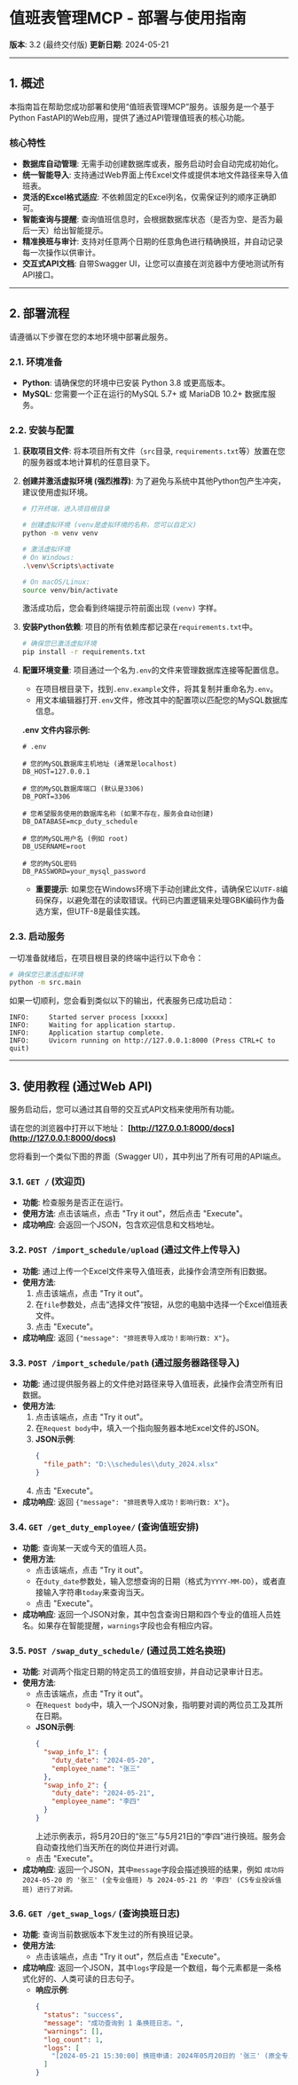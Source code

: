 # 值班表管理MCP - 部署与使用指南
**版本**: 3.2 (最终交付版)
**更新日期**: 2024-05-21

---

## 1. 概述

本指南旨在帮助您成功部署和使用“值班表管理MCP”服务。该服务是一个基于Python FastAPI的Web应用，提供了通过API管理值班表的核心功能。

### **核心特性**
*   **数据库自动管理**: 无需手动创建数据库或表，服务启动时会自动完成初始化。
*   **统一智能导入**: 支持通过Web界面上传Excel文件或提供本地文件路径来导入值班表。
*   **灵活的Excel格式适应**: 不依赖固定的Excel列名，仅需保证列的顺序正确即可。
*   **智能查询与提醒**: 查询值班信息时，会根据数据库状态（是否为空、是否为最后一天）给出智能提示。
*   **精准换班与审计**: 支持对任意两个日期的任意角色进行精确换班，并自动记录每一次操作以供审计。
*   **交互式API文档**: 自带Swagger UI，让您可以直接在浏览器中方便地测试所有API接口。

---

## 2. 部署流程

请遵循以下步骤在您的本地环境中部署此服务。

### 2.1. 环境准备
*   **Python**: 请确保您的环境中已安装 Python 3.8 或更高版本。
*   **MySQL**: 您需要一个正在运行的MySQL 5.7+ 或 MariaDB 10.2+ 数据库服务。

### 2.2. 安装与配置
1.  **获取项目文件**:
    将本项目所有文件（`src`目录, `requirements.txt`等）放置在您的服务器或本地计算机的任意目录下。

2.  **创建并激活虚拟环境 (强烈推荐)**:
    为了避免与系统中其他Python包产生冲突，建议使用虚拟环境。
    ```bash
    # 打开终端，进入项目根目录
    
    # 创建虚拟环境 (venv是虚拟环境的名称，您可以自定义)
    python -m venv venv
    
    # 激活虚拟环境
    # On Windows:
    .\venv\Scripts\activate
    
    # On macOS/Linux:
    source venv/bin/activate
    ```
    激活成功后，您会看到终端提示符前面出现 `(venv)` 字样。

3.  **安装Python依赖**:
    项目的所有依赖库都记录在`requirements.txt`中。
    ```bash
    # 确保您已激活虚拟环境
    pip install -r requirements.txt
    ```

4.  **配置环境变量**:
    项目通过一个名为`.env`的文件来管理数据库连接等配置信息。
    *   在项目根目录下，找到`.env.example`文件，将其复制并重命名为`.env`。
    *   用文本编辑器打开`.env`文件，修改其中的配置项以匹配您的MySQL数据库信息。

    **.env 文件内容示例:**
    ```dotenv
    # .env
    
    # 您的MySQL数据库主机地址 (通常是localhost)
    DB_HOST=127.0.0.1
    
    # 您的MySQL数据库端口 (默认是3306)
    DB_PORT=3306
    
    # 您希望服务使用的数据库名称 (如果不存在，服务会自动创建)
    DB_DATABASE=mcp_duty_schedule
    
    # 您的MySQL用户名 (例如 root)
    DB_USERNAME=root
    
    # 您的MySQL密码
    DB_PASSWORD=your_mysql_password
    ```
    *   **重要提示**: 如果您在Windows环境下手动创建此文件，请确保它以`UTF-8`编码保存，以避免潜在的读取错误。代码已内置逻辑来处理GBK编码作为备选方案，但UTF-8是最佳实践。

### 2.3. 启动服务
一切准备就绪后，在项目根目录的终端中运行以下命令：
```bash
# 确保您已激活虚拟环境
python -m src.main
```
如果一切顺利，您会看到类似以下的输出，代表服务已成功启动：
```
INFO:     Started server process [xxxxx]
INFO:     Waiting for application startup.
INFO:     Application startup complete.
INFO:     Uvicorn running on http://127.0.0.1:8000 (Press CTRL+C to quit)
```

---

## 3. 使用教程 (通过Web API)

服务启动后，您可以通过其自带的交互式API文档来使用所有功能。

请在您的浏览器中打开以下地址：
**[http://127.0.0.1:8000/docs](http://127.0.0.1:8000/docs)**

您将看到一个类似下图的界面（Swagger UI），其中列出了所有可用的API端点。

### 3.1. `GET /` (欢迎页)
*   **功能**: 检查服务是否正在运行。
*   **使用方法**: 点击该端点，点击 "Try it out"，然后点击 "Execute"。
*   **成功响应**: 会返回一个JSON，包含欢迎信息和文档地址。

### 3.2. `POST /import_schedule/upload` (通过文件上传导入)
*   **功能**: 通过上传一个Excel文件来导入值班表，此操作会清空所有旧数据。
*   **使用方法**:
    1.  点击该端点，点击 "Try it out"。
    2.  在`file`参数处，点击“选择文件”按钮，从您的电脑中选择一个Excel值班表文件。
    3.  点击 "Execute"。
*   **成功响应**: 返回 `{"message": "排班表导入成功！影响行数: X"}`。

### 3.3. `POST /import_schedule/path` (通过服务器路径导入)
*   **功能**: 通过提供服务器上的文件绝对路径来导入值班表，此操作会清空所有旧数据。
*   **使用方法**:
    1.  点击该端点，点击 "Try it out"。
    2.  在`Request body`中，填入一个指向服务器本地Excel文件的JSON。
    3.  **JSON示例**:
        ```json
        {
          "file_path": "D:\\schedules\\duty_2024.xlsx"
        }
        ```
    4.  点击 "Execute"。
*   **成功响应**: 返回 `{"message": "排班表导入成功！影响行数: X"}`。

### 3.4. `GET /get_duty_employee/` (查询值班安排)
*   **功能**: 查询某一天或今天的值班人员。
*   **使用方法**:
    *   点击该端点，点击 "Try it out"。
    *   在`duty_date`参数处，输入您想查询的日期（格式为`YYYY-MM-DD`），或者直接输入字符串`today`来查询当天。
    *   点击 "Execute"。
*   **成功响应**: 返回一个JSON对象，其中包含查询日期和四个专业的值班人员姓名。如果存在智能提醒，`warnings`字段也会有相应内容。

### 3.5. `POST /swap_duty_schedule/` (通过员工姓名换班)
*   **功能**: 对调两个指定日期的特定员工的值班安排，并自动记录审计日志。
*   **使用方法**:
    *   点击该端点，点击 "Try it out"。
    *   在`Request body`中，填入一个JSON对象，指明要对调的两位员工及其所在日期。
    *   **JSON示例**:
        ```json
        {
          "swap_info_1": {
            "duty_date": "2024-05-20",
            "employee_name": "张三"
          },
          "swap_info_2": {
            "duty_date": "2024-05-21",
            "employee_name": "李四"
          }
        }
        ```
        上述示例表示，将5月20日的“张三”与5月21日的“李四”进行换班。服务会自动查找他们当天所在的岗位并进行对调。
    *   点击 "Execute"。
*   **成功响应**: 返回一个JSON，其中`message`字段会描述换班的结果，例如 `成功将 2024-05-20 的 '张三' (全专业值班) 与 2024-05-21 的 '李四' (CS专业投诉值班) 进行了对调。`

### 3.6. `GET /get_swap_logs/` (查询换班日志)
*   **功能**: 查询当前数据版本下发生过的所有换班记录。
*   **使用方法**:
    *   点击该端点，点击 "Try it out"，然后点击 "Execute"。
*   **成功响应**: 返回一个JSON，其中`logs`字段是一个数组，每个元素都是一条格式化好的、人类可读的日志句子。
    *   **响应示例**:
        ```json
        {
          "status": "success",
          "message": "成功查询到 1 条换班日志。",
          "warnings": [],
          "log_count": 1,
          "logs": [
            "[2024-05-21 15:30:00] 换班申请: 2024年05月20日的 '张三' (原全专业值班) 与 2024年05月21日的 '李四' (原CS专业投诉值班) 进行了对调。"
          ]
        }
        ```
